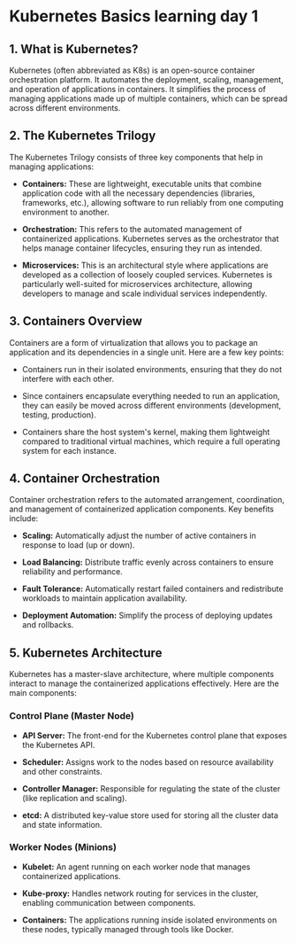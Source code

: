 # Kubernetes Basics learning day 1

## 1. What is Kubernetes?

Kubernetes (often abbreviated as K8s) is an open-source container orchestration platform. It automates the deployment, scaling, management, and operation of applications in containers. It simplifies the process of managing applications made up of multiple containers, which can be spread across different environments.

## 2. The Kubernetes Trilogy

The Kubernetes Trilogy consists of three key components that help in managing applications:

- **Containers:** These are lightweight, executable units that combine application code with all the necessary dependencies (libraries, frameworks, etc.), allowing software to run reliably from one computing environment to another.

- **Orchestration:** This refers to the automated management of containerized applications. Kubernetes serves as the orchestrator that helps manage container lifecycles, ensuring they run as intended.

- **Microservices:** This is an architectural style where applications are developed as a collection of loosely coupled services. Kubernetes is particularly well-suited for microservices architecture, allowing developers to manage and scale individual services independently.

## 3. Containers Overview

Containers are a form of virtualization that allows you to package an application and its dependencies in a single unit. Here are a few key points:

- Containers run in their isolated environments, ensuring that they do not interfere with each other.
  
- Since containers encapsulate everything needed to run an application, they can easily be moved across different environments (development, testing, production).
  
- Containers share the host system's kernel, making them lightweight compared to traditional virtual machines, which require a full operating system for each instance.

## 4. Container Orchestration

Container orchestration refers to the automated arrangement, coordination, and management of containerized application components. Key benefits include:

- **Scaling:** Automatically adjust the number of active containers in response to load (up or down).
  
- **Load Balancing:** Distribute traffic evenly across containers to ensure reliability and performance.
  
- **Fault Tolerance:** Automatically restart failed containers and redistribute workloads to maintain application availability.
  
- **Deployment Automation:** Simplify the process of deploying updates and rollbacks.

## 5. Kubernetes Architecture

Kubernetes has a master-slave architecture, where multiple components interact to manage the containerized applications effectively. Here are the main components:

### Control Plane (Master Node)

- **API Server:** The front-end for the Kubernetes control plane that exposes the Kubernetes API.
  
- **Scheduler:** Assigns work to the nodes based on resource availability and other constraints.
  
- **Controller Manager:** Responsible for regulating the state of the cluster (like replication and scaling).
  
- **etcd:** A distributed key-value store used for storing all the cluster data and state information.

### Worker Nodes (Minions)

- **Kubelet:** An agent running on each worker node that manages containerized applications.
  
- **Kube-proxy:** Handles network routing for services in the cluster, enabling communication between components.
  
- **Containers:** The applications running inside isolated environments on these nodes, typically managed through tools like Docker.